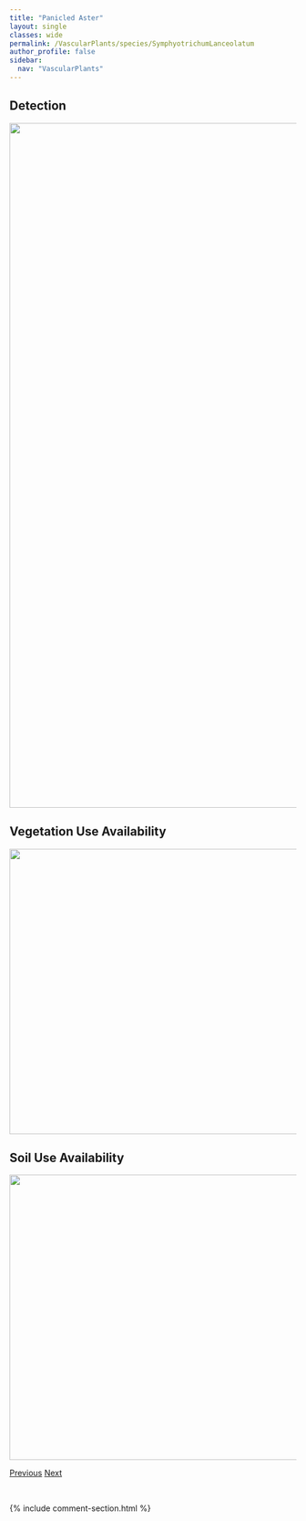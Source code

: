 ```yaml
---
title: "Panicled Aster"
layout: single
classes: wide
permalink: /VascularPlants/species/SymphyotrichumLanceolatum
author_profile: false
sidebar:
  nav: "VascularPlants"
---
```


<h2>Detection</h2>

<a href="https://drive.google.com/uc?export=view&id=1-qYGOTO3SGhFVYO1YiV4GycQCqT4zcnp">
<img src="https://drive.google.com/uc?export=view&id=1-qYGOTO3SGhFVYO1YiV4GycQCqT4zcnp" height = "1200" width = "800">
</a>


<h2>Vegetation Use Availability</h2>

<a href="https://drive.google.com/uc?export=view&id=1u6omCrttrTw4U8WYacXoJSds6EG9kIS0">
<img src="https://drive.google.com/uc?export=view&id=1u6omCrttrTw4U8WYacXoJSds6EG9kIS0" height = "500" width = "1000">
</a>


<h2>Soil Use Availability</h2>

<a href="https://drive.google.com/uc?export=view&id=1fCXH-wyNV-iHIwqeZtAd8zCxN_y2rRFJ">
<img src="https://drive.google.com/uc?export=view&id=1fCXH-wyNV-iHIwqeZtAd8zCxN_y2rRFJ" height = "500" width = "1000">
</a>


<a href="/DevelopmentWebsite/VascularPlants/species/SymphyotrichumLaeve" class="pagination--pager" title="Smooth Blue Aster">Previous</a> <a href="/DevelopmentWebsite/VascularPlants/species/SymphyotrichumPuniceum" class="pagination--pager" title="Purple Stemmed Aster">Next</a>

<p>&nbsp;</p>

{% include comment-section.html %}
